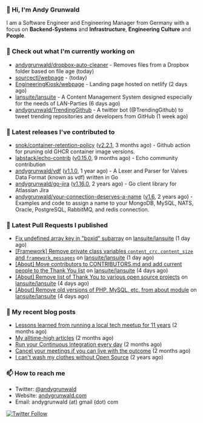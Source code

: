 ### 👋 Hi, I'm Andy Grunwald

I am a Software Engineer and Engineering Manager from Germany with a focus on **Backend-Systems** and **Infrastructure**, **Engineering Culture** and **People**.

### 👷 Check out what I'm currently working on


- [andygrunwald/dropbox-auto-cleaner](https://github.com/andygrunwald/dropbox-auto-cleaner) - Removes files from a Dropbox folder based on file age (today)
- [sourcectl/webpage](https://github.com/sourcectl/webpage) -  (today)
- [EngineeringKiosk/webpage](https://github.com/EngineeringKiosk/webpage) - Landing page hosted on netlify (2 days ago)
- [lansuite/lansuite](https://github.com/lansuite/lansuite) - A Content Management System designed especially for the needs of LAN-Parties (6 days ago)
- [andygrunwald/TrendingGithub](https://github.com/andygrunwald/TrendingGithub) - A twitter bot (@TrendingGithub) to tweet trending repositories and developers from GitHub (1 week ago)

### 🔭 Latest releases I've contributed to


- [snok/container-retention-policy](https://github.com/snok/container-retention-policy) ([v2.2.1](https://github.com/snok/container-retention-policy/releases/tag/v2.2.1), 3 months ago) - Github action for pruning old GHCR container image versions.
- [labstack/echo-contrib](https://github.com/labstack/echo-contrib) ([v0.15.0](https://github.com/labstack/echo-contrib/releases/tag/v0.15.0), 9 months ago) - Echo community contribution
- [andygrunwald/vdf](https://github.com/andygrunwald/vdf) ([v1.1.0](https://github.com/andygrunwald/vdf/releases/tag/v1.1.0), 1 year ago) - A Lexer and Parser for Valves Data Format (known as vdf) written in Go
- [andygrunwald/go-jira](https://github.com/andygrunwald/go-jira) ([v1.16.0](https://github.com/andygrunwald/go-jira/releases/tag/v1.16.0), 2 years ago) - Go client library for Atlassian Jira
- [andygrunwald/your-connection-deserves-a-name](https://github.com/andygrunwald/your-connection-deserves-a-name) ([v1.6](https://github.com/andygrunwald/your-connection-deserves-a-name/releases/tag/v1.6), 2 years ago) - Examples and code to assign a name to your MongoDB, MySQL, NATS, Oracle, PostgreSQL, RabbitMQ, and redis connection.

### 🔨 Latest Pull Requests I published


- [Fix undefined array key in &#34;boxid&#34; subarray](https://github.com/lansuite/lansuite/pull/948) on [lansuite/lansuite](https://github.com/lansuite/lansuite) (1 day ago)
- [[Framework] Remove private class variables `content_crc`, `content_size` and `framework_messages`](https://github.com/lansuite/lansuite/pull/947) on [lansuite/lansuite](https://github.com/lansuite/lansuite) (1 day ago)
- [[About] Move contributors to CONTRIBUTORS.md and add current people to the Thank You list](https://github.com/lansuite/lansuite/pull/946) on [lansuite/lansuite](https://github.com/lansuite/lansuite) (4 days ago)
- [[About] Remove list of Thank You to various open source projects](https://github.com/lansuite/lansuite/pull/945) on [lansuite/lansuite](https://github.com/lansuite/lansuite) (4 days ago)
- [[About] Remove old versions of PHP, MySQL, etc. from about module](https://github.com/lansuite/lansuite/pull/944) on [lansuite/lansuite](https://github.com/lansuite/lansuite) (4 days ago)

### 📝 My recent blog posts


- [Lessons learned from running a local tech meetup for 11 years](https://andygrunwald.com/blog/lessons-learned-from-running-a-local-tech-meetup-for-11-years/) (2 months ago)
- [My alltime-high articles](https://andygrunwald.com/blog/my-all-time-high-articles/) (2 months ago)
- [Run your Continuous Integration every day](https://andygrunwald.com/blog/run-your-continuous-integration-every-day/) (2 months ago)
- [Cancel your meetings if you can live with the outcome](https://andygrunwald.com/blog/cancel-your-meetings-if-you-can-live-with-the-outcome/) (2 months ago)
- [I can&#39;t wash my clothes without Open Source](https://andygrunwald.com/blog/i-cant-wash-my-clothes-without-open-source/) (2 years ago)

### 📫 How to reach me

- Twitter: [@andygrunwald](https://twitter.com/andygrunwald)
- Website: [andygrunwald.com](https://andygrunwald.com)
- Email: andygrunwald (at) gmail (dot) com

[![Twitter Follow](https://img.shields.io/twitter/follow/andygrunwald?label=Follow&style=social)](https://twitter.com/andygrunwald)
